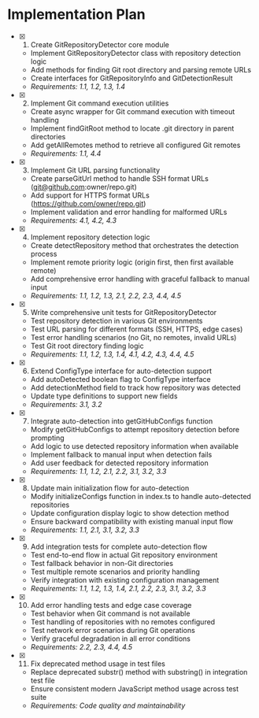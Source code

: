 # Implementation Plan

- [x] 1. Create GitRepositoryDetector core module
  - Implement GitRepositoryDetector class with repository detection logic
  - Add methods for finding Git root directory and parsing remote URLs
  - Create interfaces for GitRepositoryInfo and GitDetectionResult
  - _Requirements: 1.1, 1.2, 1.3, 1.4_

- [x] 2. Implement Git command execution utilities
  - Create async wrapper for Git command execution with timeout handling
  - Implement findGitRoot method to locate .git directory in parent directories
  - Add getAllRemotes method to retrieve all configured Git remotes
  - _Requirements: 1.1, 4.4_

- [x] 3. Implement Git URL parsing functionality
  - Create parseGitUrl method to handle SSH format URLs (git@github.com:owner/repo.git)
  - Add support for HTTPS format URLs (https://github.com/owner/repo.git)
  - Implement validation and error handling for malformed URLs
  - _Requirements: 4.1, 4.2, 4.3_

- [x] 4. Implement repository detection logic
  - Create detectRepository method that orchestrates the detection process
  - Implement remote priority logic (origin first, then first available remote)
  - Add comprehensive error handling with graceful fallback to manual input
  - _Requirements: 1.1, 1.2, 1.3, 2.1, 2.2, 2.3, 4.4, 4.5_

- [x] 5. Write comprehensive unit tests for GitRepositoryDetector
  - Test repository detection in various Git environments
  - Test URL parsing for different formats (SSH, HTTPS, edge cases)
  - Test error handling scenarios (no Git, no remotes, invalid URLs)
  - Test Git root directory finding logic
  - _Requirements: 1.1, 1.2, 1.3, 1.4, 4.1, 4.2, 4.3, 4.4, 4.5_

- [x] 6. Extend ConfigType interface for auto-detection support
  - Add autoDetected boolean flag to ConfigType interface
  - Add detectionMethod field to track how repository was detected
  - Update type definitions to support new fields
  - _Requirements: 3.1, 3.2_

- [x] 7. Integrate auto-detection into getGitHubConfigs function
  - Modify getGitHubConfigs to attempt repository detection before prompting
  - Add logic to use detected repository information when available
  - Implement fallback to manual input when detection fails
  - Add user feedback for detected repository information
  - _Requirements: 1.1, 1.2, 2.1, 2.2, 3.1, 3.2, 3.3_

- [x] 8. Update main initialization flow for auto-detection
  - Modify initializeConfigs function in index.ts to handle auto-detected repositories
  - Update configuration display logic to show detection method
  - Ensure backward compatibility with existing manual input flow
  - _Requirements: 1.1, 2.1, 3.1, 3.2, 3.3_

- [x] 9. Add integration tests for complete auto-detection flow
  - Test end-to-end flow in actual Git repository environment
  - Test fallback behavior in non-Git directories
  - Test multiple remote scenarios and priority handling
  - Verify integration with existing configuration management
  - _Requirements: 1.1, 1.2, 1.3, 1.4, 2.1, 2.2, 2.3, 3.1, 3.2, 3.3_

- [x] 10. Add error handling tests and edge case coverage
  - Test behavior when Git command is not available
  - Test handling of repositories with no remotes configured
  - Test network error scenarios during Git operations
  - Verify graceful degradation in all error conditions
  - _Requirements: 2.2, 2.3, 4.4, 4.5_

- [x] 11. Fix deprecated method usage in test files
  - Replace deprecated substr() method with substring() in integration test file
  - Ensure consistent modern JavaScript method usage across test suite
  - _Requirements: Code quality and maintainability_

